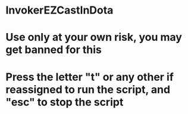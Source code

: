 # InvokerEZCastInDota
# Use only at your own risk, you may get banned for this
# Press the letter "t" or any other if reassigned to run the script, and "esc" to stop the script
